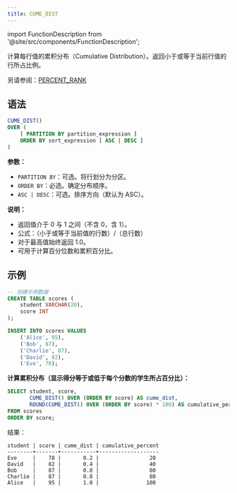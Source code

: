```yaml
---
title: CUME_DIST
---
```

import FunctionDescription from '@site/src/components/FunctionDescription';

<FunctionDescription description="引入版本：v1.2.7"/>

计算每行值的累积分布（Cumulative Distribution）。返回小于或等于当前行值的行所占比例。

另请参阅：[PERCENT_RANK](percent_rank.md)

## 语法

```sql
CUME_DIST()
OVER (
    [ PARTITION BY partition_expression ]
    ORDER BY sort_expression [ ASC | DESC ]
)
```

**参数：**
- `PARTITION BY`：可选。将行划分为分区。
- `ORDER BY`：必选。确定分布顺序。
- `ASC | DESC`：可选。排序方向（默认为 ASC）。

**说明：**
- 返回值介于 0 与 1 之间（不含 0，含 1）。
- 公式：（小于或等于当前值的行数）/（总行数）
- 对于最高值始终返回 1.0。
- 可用于计算百分位数和累积百分比。

## 示例

```sql
-- 创建示例数据
CREATE TABLE scores (
    student VARCHAR(20),
    score INT
);

INSERT INTO scores VALUES
    ('Alice', 95),
    ('Bob', 87),
    ('Charlie', 87),
    ('David', 82),
    ('Eve', 78);
```

**计算累积分布（显示得分等于或低于每个分数的学生所占百分比）：**

```sql
SELECT student, score,
       CUME_DIST() OVER (ORDER BY score) AS cume_dist,
       ROUND(CUME_DIST() OVER (ORDER BY score) * 100) AS cumulative_percent
FROM scores
ORDER BY score;
```

结果：
```
student | score | cume_dist | cumulative_percent
--------+-------+-----------+-------------------
Eve     |    78 |       0.2 |                20
David   |    82 |       0.4 |                40
Bob     |    87 |       0.8 |                80
Charlie |    87 |       0.8 |                80
Alice   |    95 |       1.0 |               100
```